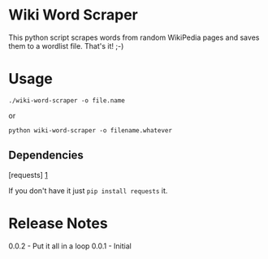 # Wiki Word Scraper

This python script scrapes words from random WikiPedia pages and saves them to a wordlist file.  That's it! ;-)

# Usage

`./wiki-word-scraper -o file.name`

or 

`python wiki-word-scraper -o filename.whatever`

## Dependencies

[requests] [1]

If you don't have it just `pip install requests` it.

# Release Notes

0.0.2 - Put it all in a loop
0.0.1 - Initial

[1]: http://docs.python-requests.org/en/master/		"requests"
